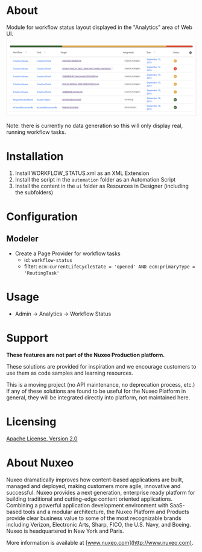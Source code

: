 # About

Module for workflow status layout displayed in the "Analytics" area of Web UI.

![layout](workflow-status.png)

Note: there is currently no data generation so this will only display real, running workflow tasks.

# Installation

1. Install WORKFLOW_STATUS.xml as an XML Extension
1. Install the script in the `automation` folder as an Automation Script
1. Install the content in the `ui` folder as Resources in Designer (including the subfolders)

# Configuration

## Modeler

* Create a Page Provider for workflow tasks
  * id: `workflow-status`
  * filter: `ecm:currentLifeCycleState = 'opened' AND ecm:primaryType = 'RoutingTask'`

# Usage

* Admin -> Analytics -> Workflow Status

# Support

**These features are not part of the Nuxeo Production platform.**

These solutions are provided for inspiration and we encourage customers to use them as code samples and learning resources.

This is a moving project (no API maintenance, no deprecation process, etc.) If any of these solutions are found to be useful for the Nuxeo Platform in general, they will be integrated directly into platform, not maintained here.

# Licensing

[Apache License, Version 2.0](http://www.apache.org/licenses/LICENSE-2.0)

# About Nuxeo

Nuxeo dramatically improves how content-based applications are built, managed and deployed, making customers more agile, innovative and successful. Nuxeo provides a next generation, enterprise ready platform for building traditional and cutting-edge content oriented applications. Combining a powerful application development environment with SaaS-based tools and a modular architecture, the Nuxeo Platform and Products provide clear business value to some of the most recognizable brands including Verizon, Electronic Arts, Sharp, FICO, the U.S. Navy, and Boeing. Nuxeo is headquartered in New York and Paris.

More information is available at [www.nuxeo.com](http://www.nuxeo.com).
